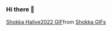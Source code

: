 ### Hi there 👋

<div class="tenor-gif-embed" data-postid="24969376" data-share-method="host" data-aspect-ratio="1" data-width="100%"><a href="https://tenor.com/view/shokka-halive2022-keyboard-keyboard-smash-typing-gif-24969376">Shokka Halive2022 GIF</a>from <a href="https://tenor.com/search/shokka-gifs">Shokka GIFs</a></div> <script type="text/javascript" async src="https://tenor.com/embed.js"></script>
<!--
- 🔭 I’m currently working on ...
- 🌱 I’m currently learning ...
- 👯 I’m looking to collaborate on ...
- 🤔 I’m looking for help with ...
- 💬 Ask me about ...
- 📫 How to reach me: ...
- 😄 Pronouns: ...
- ⚡ Fun fact: ...
-->
